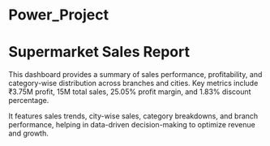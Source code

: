 # Power_Project
# Supermarket Sales Report
This dashboard provides a summary of sales performance, profitability, and category-wise distribution across branches and cities. Key metrics include ₹3.75M profit, 15M total sales, 25.05% profit margin, and 1.83% discount percentage.  

It features sales trends, city-wise sales, category breakdowns, and branch performance, helping in data-driven decision-making to optimize revenue and growth.

